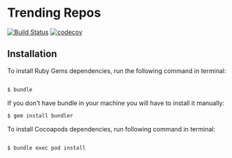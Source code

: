 # Trending Repos

[![Build Status](https://travis-ci.org/enriquebk/TrendingRepos.svg?branch=master)](https://travis-ci.org/enriquebk/TrendingRepos)
[![codecov](https://codecov.io/gh/enriquebk/TrendingRepos/branch/master/graph/badge.svg)](https://codecov.io/gh/enriquebk/TrendingRepos)

## Installation
To install Ruby Gems dependencies, run the following command in terminal: 

```bash

$ bundle

```

If you don't have bundle in your machine you will have to install it manually: 

```bash
$ gem install bundler
```

To install Cocoapods dependencies, run following command in terminal:

```bash

$ bundle exec pod install

```
